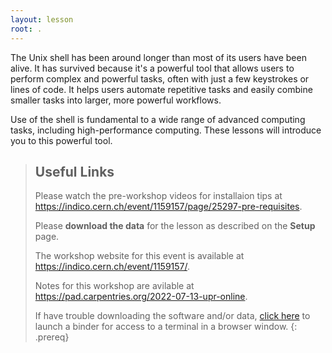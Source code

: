 ```yaml
---
layout: lesson
root: .
---
```


The Unix shell has been around longer than most of its users
have been alive. It has survived because it's a powerful tool that
allows users to perform complex and powerful tasks, often with just
 a few keystrokes or lines of code. It helps users automate repetitive
 tasks and easily combine smaller tasks into larger, more powerful workflows.

Use of the shell is fundamental to a wide range of advanced computing
tasks, including high-performance computing. These lessons will introduce
you to this powerful tool.

> ## Useful Links
>
> Please watch the pre-workshop videos for installaion tips at <https://indico.cern.ch/event/1159157/page/25297-pre-requisites>.
>
> Please **download the data** for the lesson as described on the **Setup** page.
> 
> The workshop website for this event is available at <https://indico.cern.ch/event/1159157/>.
>
> Notes for this workshop are avilable at <https://pad.carpentries.org/2022-07-13-upr-online>.
>
> If have trouble downloading the software and/or data, [click here](https://mybinder.org/v2/gh/raynamharris/2022-07-13-upr-online/shell-lessons-data) to launch a binder for access to a terminal in a browser window.
{: .prereq}
